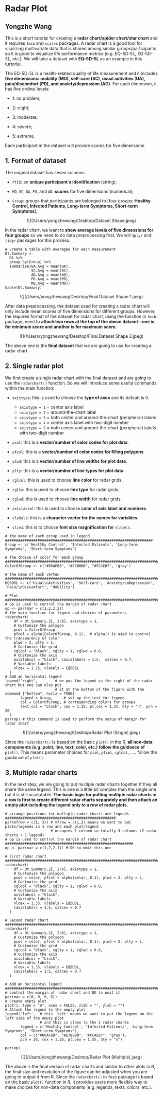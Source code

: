 # Radar Plot
## Yongzhe Wang

This is a short tutorial for creating a __radar chart/spider chart/star chart__ and it requires `fmsb` and `scales` packages. A radar chart is a good tool for visulizing multivariate data that is shared among similar groups/participants so it is good to visualize life performance metrics (e.g. EQ-5D-5L, EQ-5D-3L, etc.). We will take a dataset with __EQ-5D-5L__ as an example in this turtorial. 

The EQ-5D-5L is a health-related quality of life measurement and it includes __five dimensions: mobility (MO), self-care (SC), usual activities (UA), pain/discomfort (PD), and anxiety/depression (AD)__. For each dimension, it has five ordinal levels:

- 1: no problem;

- 2: slight;

- 3: moderate;

- 4: severe;

- 5: extreme.

Each participant in the dataset will provide scores for five dimensions. 

## 1. Format of dataset
The original dataset has seven columns:

- `PTID`: an __unique participant's identification__ (string);

- `MO`, `SC`, `UA`, `PD`, and `AD`: __scores__ for five dimensions (numerical);

- `Group`: groups that participants are belonged to [four groups: __Healthy Control, Infected Patients, Long-term Symptoms, Short-term Symptoms__].

<center>
![](/Users/yongzhewang/Desktop/Dataset Shape.jpeg)
</center>

In the radar chart, we want to __show average levels of five dimensions for four groups__ so we need to do data preprocessing first. We will `dplyr` and `tidyr` packages for this process.
```
# Create a table with averages for each measurement
Dt.Summary <- 
  Dt %>% 
  group_by(Group) %>% 
  summarise(UA.Avg = mean(UA),
            SC.Avg = mean(SC),
            AD.Avg = mean(AD),
            PD.Avg = mean(PD),
            MO.Avg = mean(MO))
kable(Dt.Summary)
```

<center>
![](/Users/yongzhewang/Desktop/Final Dataset Shape 1.jpeg)
</center>

After data preprocessing, the dataset used for creating a radar chart will only include mean scores of five dimensions for different groups. However, the required format of the dataset for radar chart, using the function in `fmsb` package, need to __attach two rows at the top of the above dataset--one is for minimum score and another is for maximum score__.

<center>
![](/Users/yongzhewang/Desktop/Final Dataset Shape 2.jpeg)
</center>

The above one is the __final dataset__ that we are going to use for creating a radar chart.

## 2. Single radar plot
We first create a single radar chart with the final dataset and are going to use the `radarchart()` function. So we will introduce some useful commands within the main function:

- `axistype`: this is used to choose the __type of axes__ and its default is 0.
  * `axistype = 1` = center axis label
  * `axistype = 2` = around-the-chart label 
  * `axistype = 3` = both center and around-the-chart (peripheral) labels
  * `axistype = 4` = center axis label with two-digit number
  * `axistype = 5` = both center and around-the-chart (peripheral) labels with two-digit number
  
- `pcol`: this is a __vector/number of color codes for plot data__.

- `pfcol`: this is a __vector/number of color codes for filling polygons__.

- `plwd`: this is a __vector/number of line widths for plot data__.

- `plty`: this is a __vector/number of line types for plot data__.

- `cglcol`: this is used to choose __line color__ for radar grids.

- `cglty`: this is used to choose __line type__ for radar grids.

- `cglwd`: this is used to choose __line width__ for radar grids.

- `axislabcol`: this is used to choose __color of axis label and numbers__.

- `vlabels`: this is a __character vector for the names for variables__.

- `vlcex`: this is to choose __font size magnification for__ `vlabels`.
```
# the name of each group used in legend ####################################################################
Group <- c('Healthy Control', 'Infected Patients', 'Long-term Symptoms', 'Short-term Symptoms')

# the choice of color for each group #######################################################################
ColorOfGroup <- c("#00AFBB", "#E7B800", "#FC4E07", 'gray')

# the name of each vertex ################################################################################## 
EQ5D5L <- c('Usual\nActivities', 'Self-care', 'Anxiety/\nDepression', 'Pain/\nDiscomfort', 'Mobility')

# Plot ######################################################################################################
# op is used to control the margin of radar chart
op <- par(mar = c(1,2,2,2))
# the main function for figure and choices of parameters
radarchart(
    df = Dt.Summary.2[, 2:6], axistype = 1,
    # Customize the polygon
    pcol = ColorOfGroup, 
    pfcol = alpha(ColorOfGroup, 0.1),  # alpha() is used to control the transparency of color
    plwd = 2, plty = 1,
    # Customize the grid
    cglcol = "black", cglty = 1, cglwd = 0.8,
    # Customize the axis
    axislabcol = "black", caxislabels = 1:5,  calcex = 0.7,
    # Variable labels
    vlcex = 1.25, vlabels = EQ5D5L
  )
# Add an horizontal legend
legend("right",        # we put the legend on the right of the radar chart but one can also put
                       # it at the bottom of the figure with the command ["bottom", horiz = TRUE]
       legend = Group,     # set up the text for legend
       col = ColorOfGroup, # corresponding colors for groups
       text.col = "black", cex = 1.25, pt.cex = 1.25, bty = "n", pch = 20
  )
par(op) # this command is used to perform the setup of margin for radar chart
```

<center>
![](/Users/yongzhewang/Desktop/Radar Plot (Single).jpeg)
</center>

Since the `radarchart()` is based on the basic `plot()` in the R, __all non-data components (e.g. point, line, text, color, etc.) follow the guidance of__ `plot()`. This means parameter choices for `pcol`,  `pfcol`, `cglcol`, ..... follow the guidance of `plot()`.

## 3. Multiple radar charts
In the next step, we are going to put multiple radar charts together if they all share the same legend. This is one is a little bit complex than the single one but it is still acceptable. __The basic logic for putting multiple radar charts in a row is first to create different radar charts separately and then attach an empty plot including the legend only to a row of radar plots.__ 
```{r}
# arrange positions for multiple radar charts and legends ###################################################
par(mfrow = c(1, 3)) # mfrow = c(1,3) means we want to put plots/legends in 1 row and each plot/legend
                     # occupies 1 column so totally 3 columns (2 radar charts + 1 legend) 
# op is used to control the margin of radar chart ###########################################################
op <- par(mar = c(1,2,2,1)) # OK to omit this one

# First radar chart ######################################################################################### 
radarchart(
    df = Dt.Summary.2[, 2:6], axistype = 1,
    # Customize the polygon
    pcol = color, pfcol = alpha(color, 0.1), plwd = 2, plty = 1,
    # Customize the grid
    cglcol = "black", cglty = 1, cglwd = 0.8,
    # Customize the axis
    axislabcol = "black", 
    # Variable labels
    vlcex = 1.35, vlabels = EQ5D5L,
    caxislabels = 1:5, calcex = 0.7
  )

# Second radar chart ######################################################################################### 
radarchart(
    df = Dt.Summary.2[, 2:6], axistype = 1,
    # Customize the polygon
    pcol = color, pfcol = alpha(color, 0.1), plwd = 2, plty = 1,
    # Customize the grid
    cglcol = "black", cglty = 1, cglwd = 0.8,
    # Customize the axis
    axislabcol = "black", 
    # Variable labels
    vlcex = 1.35, vlabels = EQ5D5L,
    caxislabels = 1:5, calcex = 0.7
  )

# Add an horizontal legend ###################################################################################
# control the margin of radar chart and OK to omit it
par(mar = c(0, 0, 0, 0)) 
# Create empty plot 
plot(1, type = "n", axes = FALSE, xlab = "", ylab = "") 
# Attach the legend to the empty plot
legend('left',  # this 'left' means we want to put the legend on the left side of the empty plot
                # and this is close to the 2 radar charts
       legend = c('Healthy Control', 'Infected Patients', 'Long-term Symptoms', 'Short-term Symptoms'),
       col = c("#00AFBB", "#E7B800", "#FC4E07", 'gray'),
       pch = 20, cex = 1.35, pt.cex = 1.35, bty = "n")

par(op)
```

<center>
![](/Users/yongzhewang/Desktop/Radar Plot (Multiple).jpeg)
</center>

The above is the final version of radar charts and similar to other plots in R, the final size and resolution of the figure can be adjusted when you are going to output it from R. Since the `radarchart()` in `fmsb` package is based on the basic `plot()` function in R, it provides users more flexible way to make choices for non-data components (e.g. legends, texts, colors, etc.).























